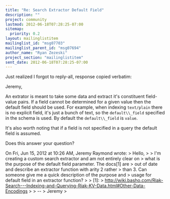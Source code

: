 ```yaml
---
title: "Re: Search Extractor Default Field"
description: ""
project: community
lastmod: 2012-06-18T07:28:25-07:00
sitemap:
  priority: 0.2
layout: mailinglistitem
mailinglist_id: "msg07703"
mailinglist_parent_id: "msg07694"
author_name: "Ryan Zezeski"
project_section: "mailinglistitem"
sent_date: 2012-06-18T07:28:25-07:00
---
```



Just realized I forgot to reply-all, response copied verbatim:

Jeremy,

An extrator is meant to take some data and extract it's constituent
field-value pairs. If a field cannot be determined for a given value
then the default field should be used. For example, when indexing
`text/plain` there is no explicit field, it's just a bunch of text, so
the `default\\_field` specified in the schema is used. By default the
`default\\_field` is `value`.

It's also worth noting that if a field is not specified in a query the
default field is assumed.

Does this answer your question?

On Fri, Jun 15, 2012 at 10:26 AM, Jeremy Raymond  wrote:
&gt; Hello,
&gt;
&gt; I'm creating a custom search extractor and am not entirely clear on
&gt; what is the purpose of the default field parameter. The docs[1] are
&gt; out of date and describe an extractor function with arity 2 rather
&gt; than 3. Can someone give me a quick description of the purpose and
&gt; usage for default field in an extractor function?
&gt;
&gt; [1]: 
&gt; http://wiki.basho.com/Riak-Search---Indexing-and-Querying-Riak-KV-Data.html#Other-Data-Encodings
&gt;
&gt; --
&gt; Jeremy
&gt;

